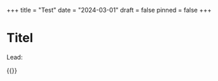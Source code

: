 +++
title = "Test"
date = "2024-03-01"
draft = false
pinned = false
+++
# **Titel**

Lead: 

<!--StartFragment-->

{{<box>}}

<!--EndFragment-->